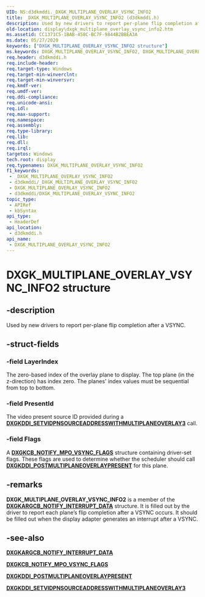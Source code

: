 ```yaml
---
UID: NS:d3dkmddi._DXGK_MULTIPLANE_OVERLAY_VSYNC_INFO2
title: _DXGK_MULTIPLANE_OVERLAY_VSYNC_INFO2 (d3dkmddi.h)
description: Used by new drivers to report per-plane flip completion after a VSYNC.
old-location: display\dxgk_multiplane_overlay_vsync_info2.htm
ms.assetid: CC1371C5-1BAB-458C-BC7F-9844B2BBEA3A
ms.date: 05/27/2020
keywords: ["DXGK_MULTIPLANE_OVERLAY_VSYNC_INFO2 structure"]
ms.keywords: DXGK_MULTIPLANE_OVERLAY_VSYNC_INFO2, DXGK_MULTIPLANE_OVERLAY_VSYNC_INFO2 structure [Display Devices], _DXGK_MULTIPLANE_OVERLAY_VSYNC_INFO2, d3dkmddi/DXGK_MULTIPLANE_OVERLAY_VSYNC_INFO2, display.dxgk_multiplane_overlay_vsync_info2
req.header: d3dkmddi.h
req.include-header: 
req.target-type: Windows
req.target-min-winverclnt: 
req.target-min-winversvr: 
req.kmdf-ver: 
req.umdf-ver: 
req.ddi-compliance: 
req.unicode-ansi: 
req.idl: 
req.max-support: 
req.namespace: 
req.assembly: 
req.type-library: 
req.lib: 
req.dll: 
req.irql: 
targetos: Windows
tech.root: display
req.typenames: DXGK_MULTIPLANE_OVERLAY_VSYNC_INFO2
f1_keywords:
 - _DXGK_MULTIPLANE_OVERLAY_VSYNC_INFO2
 - d3dkmddi/_DXGK_MULTIPLANE_OVERLAY_VSYNC_INFO2
 - DXGK_MULTIPLANE_OVERLAY_VSYNC_INFO2
 - d3dkmddi/DXGK_MULTIPLANE_OVERLAY_VSYNC_INFO2
topic_type:
 - APIRef
 - kbSyntax
api_type:
 - HeaderDef
api_location:
 - d3dkmddi.h
api_name:
 - DXGK_MULTIPLANE_OVERLAY_VSYNC_INFO2
---
```


# DXGK_MULTIPLANE_OVERLAY_VSYNC_INFO2 structure


## -description

Used by new drivers to report per-plane flip completion after a VSYNC.

## -struct-fields

### -field LayerIndex

The zero-based index of the overlay plane to display. The top plane (in the z-direction) has index zero. The planes' index values must be sequential from top to bottom.

### -field PresentId

The video present source ID provided during a [**DXGKDDI_SETVIDPNSOURCEADDRESSWITHMULTIPLANEOVERLAY3**](https://docs.microsoft.com/windows-hardware/drivers/ddi/d3dkmddi/nc-d3dkmddi-dxgkddi_setvidpnsourceaddresswithmultiplaneoverlay3) call.

### -field Flags

A [**DXGKCB_NOTIFY_MPO_VSYNC_FLAGS**](https://docs.microsoft.com/windows-hardware/drivers/ddi/d3dkmddi/ns-d3dkmddi-_dxgkcb_notify_mpo_vsync_flags) structure containing driver-set flags. These flags are used to determine whether the scheduler should call [**DXGKDDI_POSTMULTIPLANEOVERLAYPRESENT**](nc-d3dkmddi-dxgkddi_postmultiplaneoverlaypresent.md) for this plane.

## -remarks

**DXGK_MULTIPLANE_OVERLAY_VSYNC_INFO2** is a member of the [**DXGKARGCB_NOTIFY_INTERRUPT_DATA**](https://docs.microsoft.com/windows-hardware/drivers/ddi/d3dkmddi/ns-d3dkmddi-_dxgkargcb_notify_interrupt_data) structure. It is filled out by the driver to report each plane’s flip completion after a VSYNC occurs. It should be filled out when the display adapter generates an interrupt after a VSYNC.

## -see-also

[**DXGKARGCB_NOTIFY_INTERRUPT_DATA**](https://docs.microsoft.com/windows-hardware/drivers/ddi/d3dkmddi/ns-d3dkmddi-_dxgkargcb_notify_interrupt_data)

[**DXGKCB_NOTIFY_MPO_VSYNC_FLAGS**](https://docs.microsoft.com/windows-hardware/drivers/ddi/d3dkmddi/ns-d3dkmddi-_dxgkcb_notify_mpo_vsync_flags)

[**DXGKDDI_POSTMULTIPLANEOVERLAYPRESENT**](nc-d3dkmddi-dxgkddi_postmultiplaneoverlaypresent.md)

[**DXGKDDI_SETVIDPNSOURCEADDRESSWITHMULTIPLANEOVERLAY3**](https://docs.microsoft.com/windows-hardware/drivers/ddi/d3dkmddi/nc-d3dkmddi-dxgkddi_setvidpnsourceaddresswithmultiplaneoverlay3)

